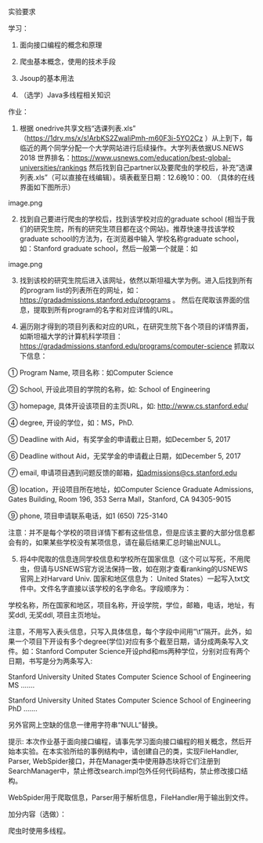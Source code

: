 实验要求 



学习：



1. 面向接口编程的概念和原理

2. 爬虫基本概念，使用的技术手段

3. Jsoup的基本用法

4. （选学）Java多线程相关知识



作业：



1.    根据 onedrive共享文档“选课列表.xls” （https://1drv.ms/x/s!ArbKS2ZwaIiPmh-m60F3i-5YO2Cz ）从上到下，每临近的两个同学分配一个大学网站进行后续操作。大学列表依据US.NEWS 2018 世界排名：https://www.usnews.com/education/best-global-universities/rankings 然后找到自己partner以及要爬虫的学校后，补充”选课列表.xls”（可以直接在线编辑）。填表截至日期：12.6晚10：00. （具体的在线界面如下图所示）

 image.png

2.    找到自己要进行爬虫的学校后，找到该学校对应的graduate school (相当于我们的研究生院，所有的研究生项目都在这个网站)。推荐快速寻找该学校graduate school的方法为，在浏览器中输入  学校名称graduate school，如：Stanford graduate school，然后一般第一个就是：如

 image.png



3. 找到该校的研究生院后进入该网址，依然以斯坦福大学为例。进入后找到所有的program list的列表所在的网址，如：https://gradadmissions.stanford.edu/programs 。 然后在爬取该界面的信息，提取到所有program的名字和对应详情的URL。

4. 遍历刚才得到的项目列表和对应的URL，在研究生院下各个项目的详情界面，如斯坦福大学的计算机科学项目：https://gradadmissions.stanford.edu/programs/computer-science 抓取以下信息：

① Program Name, 项目名称：如Computer Science

② School, 开设此项目的学院的名称，如: School of Engineering

③ homepage, 具体开设该项目的主页URL，如: http://www.cs.stanford.edu/

④ degree, 开设的学位，如：MS，PhD. 

⑤ Deadline with Aid，有奖学金的申请截止日期，如December 5, 2017

⑥ Deadline without Aid，无奖学金的申请截止日期，如December 5, 2017

⑦ email, 申请项目遇到问题反馈的邮箱，如admissions@cs.stanford.edu

⑧ location，开设项目所在地址，如Computer Science Graduate Admissions, Gates Building, Room 196, 353 Serra Mall，Stanford, CA 94305-9015

⑨ phone, 项目申请联系电话，如1 (650) 725-3140

注意：并不是每个学校的项目详情下都有这些信息，但是应该主要的大部分信息都会有的，如果某些学校没有某项信息，请在最后结果汇总时输出NULL。



5. 将4中爬取的信息连同学校信息和学校所在国家信息（这个可以写死，不用爬虫，但请与USNEWS官方说法保持一致，如在刚才查看ranking的USNEWS 官网上对Harvard Univ. 国家和地区信息为： United States）一起写入txt文件中。文件名字直接以该学校的名字命名。字段顺序为：

学校名称，所在国家和地区，项目名称，开设学院，学位，邮箱，电话，地址，有奖ddl, 无奖ddl, 项目主页地址。

注意，不用写入表头信息，只写入具体信息，每个字段中间用”\t”隔开。此外，如果一个项目下开设有多个degree(学位)对应有多个截至日期，请分成两条写入文件。如：Stanford Computer Science开设phd和ms两种学位，分别对应有两个日期，书写是分为两条写入:

Stanford University United States Computer Science School of Engineering MS …….

Stanford University United States Computer Science School of Engineering PhD …….

另外官网上空缺的信息一律用字符串“NULL“替换。



提示: 本次作业基于面向接口编程，请事先学习面向接口编程的相关概念，然后开始本实验。在本实验所给的事例结构中，请创建自己的类，实现FileHandler, Parser, WebSpider接口，并在Manager类中使用静态块将它们注册到SearchManager中，禁止修改search.impl包外任何代码结构，禁止修改接口结构。

WebSpider用于爬取信息，Parser用于解析信息，FileHandler用于输出到文件。



加分内容（选做）：



爬虫时使用多线程。


